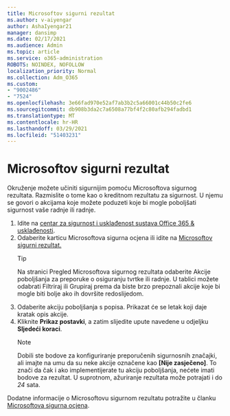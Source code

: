 ```yaml
---
title: Microsoftov sigurni rezultat
ms.author: v-aiyengar
author: AshaIyengar21
manager: dansimp
ms.date: 02/17/2021
ms.audience: Admin
ms.topic: article
ms.service: o365-administration
ROBOTS: NOINDEX, NOFOLLOW
localization_priority: Normal
ms.collection: Adm_O365
ms.custom:
- "9002486"
- "7524"
ms.openlocfilehash: 3e66fad970e52af7ab3b2c5a66001c44b50c2fe6
ms.sourcegitcommit: db908b3da2c7a6508a77bf4f2c80afb294fadbd1
ms.translationtype: MT
ms.contentlocale: hr-HR
ms.lasthandoff: 03/29/2021
ms.locfileid: "51403231"
---
```

# <a name="microsoft-secure-score"></a>Microsoftov sigurni rezultat

Okruženje možete učiniti sigurnijim pomoću Microsoftova sigurnog rezultata. Razmislite o tome kao o kreditnom rezultatu za sigurnost. U njemu se govori o akcijama koje možete poduzeti koje bi mogle poboljšati sigurnost vaše radnje ili radnje.

1. Idite na [centar za sigurnost i usklađenost sustava Office 365 & usklađenosti](https://go.microsoft.com/fwlink/p/?linkid=2077143).
1. Odaberite karticu Microsoftova sigurna ocjena ili idite na [Microsoftov sigurni rezultat.](https://go.microsoft.com/fwlink/?linkid=2099589)
    > [!TIP]
    >  Na stranici Pregled Microsoftova sigurnog rezultata odaberite Akcije poboljšanja za preporuke o osiguranju tvrtke ili radnje. U tablici možete odabrati Filtriraj ili Grupiraj prema da biste brzo prepoznali akcije koje bi mogle biti bolje ako ih dovršite redoslijedom.
1. Odaberite akciju poboljšanja s popisa. Prikazat će se letak koji daje kratak opis akcije.
1. Kliknite **Prikaz postavki**, a zatim slijedite upute navedene u odjeljku **Sljedeći koraci**.
    > [!NOTE]
    > Dobili ste bodove za konfiguriranje preporučenih sigurnosnih značajki, ali imajte na umu da su neke akcije označene kao **[Nije zasječeno]**. To znači da čak i ako implementijerate tu akciju poboljšanja, nećete imati bodove za rezultat. U suprotnom, ažuriranje rezultata može potrajati i do *24* sata.

Dodatne informacije o Microsoftovu sigurnom rezultatu potražite u članku [Microsoftova sigurna ocjena](https://go.microsoft.com/fwlink/?linkid=2103077).